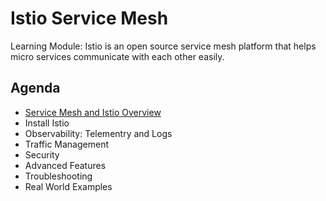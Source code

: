 # Istio Service Mesh

Learning Module: Istio is an open source service mesh platform that helps micro services communicate with each other easily.

## Agenda

- [Service Mesh and Istio Overview](service-mesh-istio-overview)
- Install Istio
- Observability: Telementry and Logs
- Traffic Management
- Security
- Advanced Features
- Troubleshooting
- Real World Examples
  